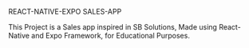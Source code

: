 REACT-NATIVE-EXPO SALES-APP

This Project is a Sales app inspired in SB Solutions, Made using React-Native and Expo Framework, for Educational Purposes.
